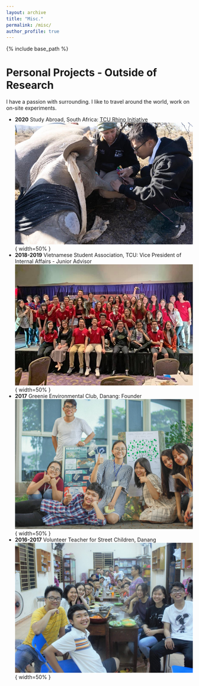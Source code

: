 ```yaml
---
layout: archive
title: "Misc."
permalink: /misc/
author_profile: true
---
```


{% include base_path %}

Personal Projects - Outside of Research
======
I have a passion with surrounding. I like to travel around the world, work on on-site experiments.


- **2020** Study Abroad, South Africa: [TCU Rhino Initiative](https://environment.tcu.edu/research-initiatives/rhino-conservation-in-south-africa/)
![](/images/rhino.jpg){ width=50% }
- **2018-2019** Vietnamese Student Association, TCU: Vice President of Internal Affairs - Junior Advisor ![](/images/vsa.jpg){ width=50% }
- **2017** Greenie Environmental Club, Danang: Founder ![](/images/greenie.jpg){ width=50% }
- **2016-2017** Volunteer Teacher for Street Children, Danang ![](/images/volunteer.jpg){ width=50% }